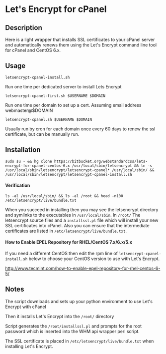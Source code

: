 # Let's Encrypt for cPanel

## Description

Here is a light wrapper that installs SSL certificates to your cPanel server and automatically renews them using the Let's Encrypt command line tool for cPanel and CentOS 6.x. 

## Usage

`letsencrypt-cpanel-install.sh`

Run one time per dedicated server to install Lets Encrypt

`letsencrypt-cpanel-first.sh $USERNAME $DOMAIN`

Run one time per domain to set up a cert. Assuming email address webmaster@$DOMAIN

`letsencrypt-cpanel.sh $USERNAME $DOMAIN`

Usually run by cron for each domain once every 60 days to renew the ssl certificate, but can be manually run.

## Installation

`sudo su - && hg clone https://bitbucket.org/webstandardcss/lets-encrypt-for-cpanel-centos-6.x /usr/local/sbin/letsencrypt && ln -s /usr/local/sbin/letsencrypt/letsencrypt-cpanel* /usr/local/sbin/ && /usr/local/sbin/letsencrypt/letsencrypt-cpanel-install.sh`

#### Verification

`ls -al /usr/local/sbin/ && ls -al /root && head -n100 /etc/letsencrypt/live/bundle.txt`

When you succeed in installing then you may see the letsencrypt directory and symlinks to the executables in `/usr/local/sbin`.  In `/root/` The letsencrypt source files and a `installssl.pl` file which will install your new SSL certificates into cPanel. Also you can ensure that the intermediate certificates are listed in `/etc/letsencrypt/live/bundle.txt`.

#### How to Enable EPEL Repository for RHEL/CentOS 7.x/6.x/5.x

If you need a different CentOS then edit the rpm line of `letsencrypt-cpanel-install.sh` below to choose your CentOS version to use with Let's Encrypt.

http://www.tecmint.com/how-to-enable-epel-repository-for-rhel-centos-6-5/

## Notes

The script downloads and sets up your python environment to use Let's Encrypt with cPanel

Then it installs Let's Encrypt into the `/root/` directory

Script generates the `/root/installssl.pl` and prompts for the root password which is inserted into the WHM api wrapper perl script. 

The SSL certificate is placed in `/etc/letsencrypt/live/bundle.txt` when installing Let's Encrypt.